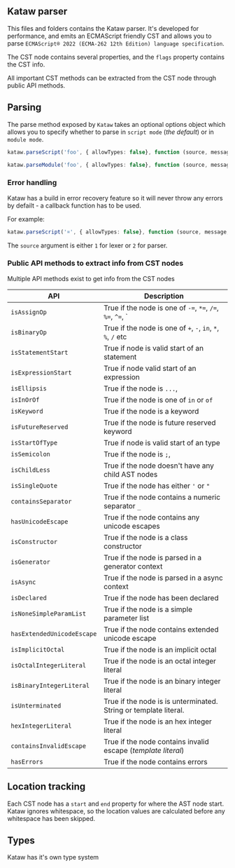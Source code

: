 ## Kataw parser

This files and folders contains the Kataw parser. It's developed for performance, and emits an ECMAScript friendly CST
and allows you to
parse `ECMAScript® 2022 (ECMA-262 12th Edition) language specification`.

The CST node contains several properties, and the `flags` property contains the CST info.

All important CST methods can be extracted from the CST node through public API methods.


## Parsing

The parse method exposed by `Kataw` takes an optional options object which allows you to specify whether to parse in `script mode` (*the default*) or in `module mode`.


```ts
kataw.parseScript('foo', { allowTypes: false}, function (source, message, start, end) {})

kataw.parseModule('foo', { allowTypes: false}, function (source, message, start, end) {})
```


### Error handling

Kataw has a build in error recovery feature so it will never throw any errors by defailt - a callback function has to be used.

For example:

```ts
kataw.parseScript('¤', { allowTypes: false}, function (source, message, start, end) {})
```

The `source` argument is either `1` for lexer or  `2` for parser.



### Public API methods to extract info from CST nodes

Multiple API methods exist to get info from the CST nodes

| API        | Description |
| ------------------- | ------------------------------------------------------------ |
| `isAssignOp`              | True if the node is one of `-=`, `*=`, `/=`, `%=`, `^=`, `|=`, `&=`, `||=`, `&&=` or `??=` |
| `isBinaryOp`              | True if the node is one of `+`, `-`, `in`, `*`, `%`, `/` etc |
| `isStatementStart`              | True if node is valid start of an statement |
| `isExpressionStart`              | True if node valid start of an expression |
| `isEllipsis`              | True if the node is `...`, |
| `isInOrOf`              |  True if the node is one of `in` or `of` |
| `isKeyword`              | True if the node is a keyword |
| `isFutureReserved`              | True if the node is future reserved keyword |
| `isStartOfType`              | True if node is valid start of an type |
| `isSemicolon`              | True if the node is `;`, |
| `isChildLess`              | True if the node doesn't have any child AST nodes |
| `isSingleQuote`              | True if the node has either `'` or `"`|
| `containsSeparator`              | True if the node contains a numeric separator `_`|
| `hasUnicodeEscape`              | True if the node contains any unicode escapes |
| `isConstructor`              | True if the node is a class constructor |
| `isGenerator`              | True if the node is parsed in a generator context |
| `isAsync`              | True if the node is parsed in a async context |
| `isDeclared`              | True if the node has been declared |
| `isNoneSimpleParamList`              | True if the node is a simple parameter list |
| `hasExtendedUnicodeEscape`              | True if the node contains extended unicode escape |
| `isImplicitOctal`              | True if the node is an implicit octal |
| `isOctalIntegerLiteral`              | True if the node is an octal integer literal |
| `isBinaryIntegerLiteral`              | True if the node is an binary integer literal |
| `isUnterminated`              | True if the node is is unterminated. String or template literal. |
| `hexIntegerLiteral`              | True if the node is an hex integer literal |
| `containsInvalidEscape`              | True if the node contains invalid escape (*template literal*) |
| `hasErrors`              | True if the node contains errors |

## Location tracking

Each CST node has a `start` and `end` property for where the AST node start. Kataw ignores whitespace, so the
location values are calculated before any whitespace has been skipped.

## Types

Kataw has it's own type system

